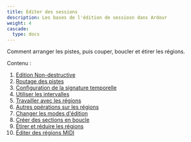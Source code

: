 ```yaml
---
title: Editer des sessions
description: Les bases de l'édition de sessiosn dans Ardour
weight: 4
cascade:
  type: docs
---
```


Comment arranger les pistes, puis couper, boucler et étirer les régions.

Contenu :

1. [Edition Non-destructive](non-destructive-editing/)
2. [Routage des pistes](arranging-tracks/)
3. [Configuration de la signature temporelle](setting-up-time-signature/)
4. [Utiliser les intervalles](using-ranges/)
5. [Travailler avec les régions](working-with-regions/)
6. [Autres opérations sur les régions](further-region-operations/)
7. [Changer les modes d'édition](changing-edit-modes/)
8. [Créer des sections en boucle](creating-looped-sections/)
9. [Étirer et réduire les régions](stretching-shrinking-regions/)
10. [Éditer des régions MIDI](editing-midi-regions/)